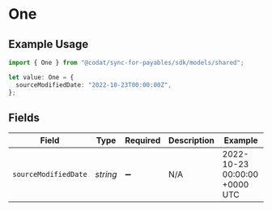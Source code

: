 # One

## Example Usage

```typescript
import { One } from "@codat/sync-for-payables/sdk/models/shared";

let value: One = {
  sourceModifiedDate: "2022-10-23T00:00:00Z",
};
```

## Fields

| Field                         | Type                          | Required                      | Description                   | Example                       |
| ----------------------------- | ----------------------------- | ----------------------------- | ----------------------------- | ----------------------------- |
| `sourceModifiedDate`          | *string*                      | :heavy_minus_sign:            | N/A                           | 2022-10-23 00:00:00 +0000 UTC |